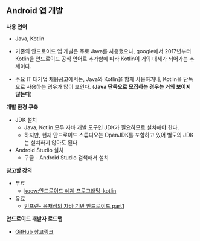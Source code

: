 ## Android 앱 개발

**사용 언어**

* Java, Kotlin

* 기존의 안드로이드 앱 개발은 주로 Java를 사용했으나, google에서 2017년부터 Kotlin을 안드로이드 공식 언어로 추가함에 따라 Kotlin이 거의 대세가 되어가는 추세이다.
* 주요 IT 대기업 채용공고에서는, Java와 Kotlin을 함께 사용하거나, Kotlin을 단독으로 사용하는 경우가 많이 보인다. (**Java 단독으로 모집하는 경우는 거의 보이지 않는다**)

**개발 환경 구축**

* JDK 설치
  * Java, Kotlin 모두 자바 개발 도구인 JDK가 필요하므로 설치해야 한다.
  * 하지만, 현재 안드로이드 스튜디오는 OpenJDK를 포함하고 있어 별도의 JDK는 설치하지 않아도 된다
* Android Studio 설치
  * 구글 - Android Studio 검색해서 설치 

**참고할 강의**

* 무료
  * [kocw:안드로이드 예제 프로그래밍-kotlin](http://www.kocw.net/home/cview.do?cid=35eba11045e69755)
* 유료
  * [인프런- 윤재성의 자바 기반 안드로이드 part1](https://www.inflearn.com/course/%EC%95%88%EB%93%9C%EB%A1%9C%EC%9D%B4%EB%93%9C-%EC%9E%90%EB%B0%94-%EC%95%B1%EA%B0%9C%EB%B0%9C-1/dashboard)

**안드로이드 개발자 로드맵**
* [GitHub 참고링크](https://github.com/MindorksOpenSource/android-developer-roadmap)

